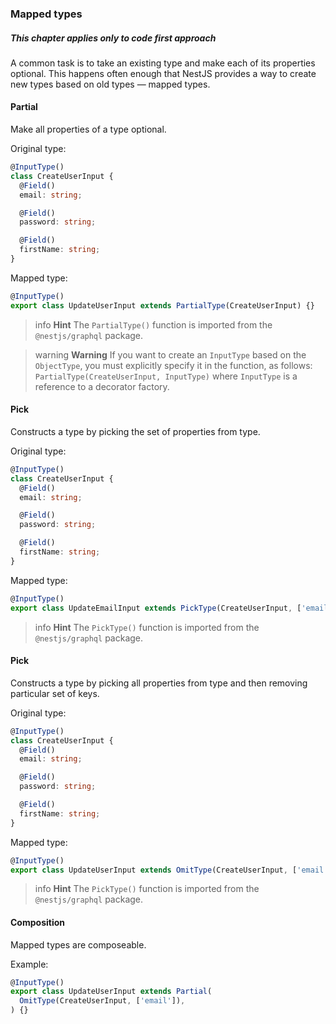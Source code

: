 ### Mapped types

##### This chapter applies only to code first approach

A common task is to take an existing type and make each of its properties optional. This happens often enough that NestJS provides a way to create new types based on old types — mapped types.

#### Partial

Make all properties of a type optional.

Original type:

```typescript
@InputType()
class CreateUserInput {
  @Field()
  email: string;

  @Field()
  password: string;

  @Field()
  firstName: string;
}
```

Mapped type:

```typescript
@InputType()
export class UpdateUserInput extends PartialType(CreateUserInput) {}
```

> info **Hint** The `PartialType()` function is imported from the `@nestjs/graphql` package.

> warning **Warning** If you want to create an `InputType` based on the `ObjectType`, you must explicitly specify it in the function, as follows: `PartialType(CreateUserInput, InputType)` where `InputType` is a reference to a decorator factory.

#### Pick

Constructs a type by picking the set of properties from type.

Original type:

```typescript
@InputType()
class CreateUserInput {
  @Field()
  email: string;

  @Field()
  password: string;

  @Field()
  firstName: string;
}
```

Mapped type:

```typescript
@InputType()
export class UpdateEmailInput extends PickType(CreateUserInput, ['email']) {}
```

> info **Hint** The `PickType()` function is imported from the `@nestjs/graphql` package.

#### Pick

Constructs a type by picking all properties from type and then removing particular set of keys.

Original type:

```typescript
@InputType()
class CreateUserInput {
  @Field()
  email: string;

  @Field()
  password: string;

  @Field()
  firstName: string;
}
```

Mapped type:

```typescript
@InputType()
export class UpdateUserInput extends OmitType(CreateUserInput, ['email']) {}
```

> info **Hint** The `PickType()` function is imported from the `@nestjs/graphql` package.

#### Composition

Mapped types are composeable.

Example:

```typescript
@InputType()
export class UpdateUserInput extends Partial(
  OmitType(CreateUserInput, ['email']),
) {}
```
